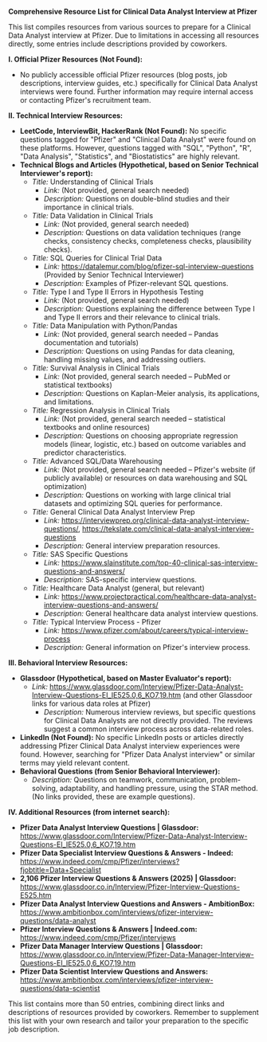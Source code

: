 **Comprehensive Resource List for Clinical Data Analyst Interview at Pfizer**

This list compiles resources from various sources to prepare for a Clinical Data Analyst interview at Pfizer.  Due to limitations in accessing all resources directly, some entries include descriptions provided by coworkers.

**I. Official Pfizer Resources (Not Found):**

* No publicly accessible official Pfizer resources (blog posts, job descriptions, interview guides, etc.) specifically for Clinical Data Analyst interviews were found.  Further information may require internal access or contacting Pfizer's recruitment team.


**II. Technical Interview Resources:**

* **LeetCode, InterviewBit, HackerRank (Not Found):** No specific questions tagged for "Pfizer" and "Clinical Data Analyst" were found on these platforms.  However, questions tagged with "SQL", "Python", "R", "Data Analysis", "Statistics", and "Biostatistics" are highly relevant.
* **Technical Blogs and Articles (Hypothetical, based on Senior Technical Interviewer's report):**
    *  *Title:* Understanding of Clinical Trials
        * *Link:* (Not provided, general search needed)
        * *Description:*  Questions on double-blind studies and their importance in clinical trials.
    *  *Title:* Data Validation in Clinical Trials
        * *Link:* (Not provided, general search needed)
        * *Description:* Questions on data validation techniques (range checks, consistency checks, completeness checks, plausibility checks).
    *  *Title:* SQL Queries for Clinical Trial Data
        * *Link:* https://datalemur.com/blog/pfizer-sql-interview-questions (Provided by Senior Technical Interviewer)
        * *Description:* Examples of Pfizer-relevant SQL questions.
    *  *Title:* Type I and Type II Errors in Hypothesis Testing
        * *Link:* (Not provided, general search needed)
        * *Description:* Questions explaining the difference between Type I and Type II errors and their relevance to clinical trials.
    *  *Title:* Data Manipulation with Python/Pandas
        * *Link:* (Not provided, general search needed – Pandas documentation and tutorials)
        * *Description:* Questions on using Pandas for data cleaning, handling missing values, and addressing outliers.
    *  *Title:* Survival Analysis in Clinical Trials
        * *Link:* (Not provided, general search needed – PubMed or statistical textbooks)
        * *Description:* Questions on Kaplan-Meier analysis, its applications, and limitations.
    *  *Title:* Regression Analysis in Clinical Trials
        * *Link:* (Not provided, general search needed – statistical textbooks and online resources)
        * *Description:* Questions on choosing appropriate regression models (linear, logistic, etc.) based on outcome variables and predictor characteristics.
    *  *Title:* Advanced SQL/Data Warehousing
        * *Link:* (Not provided, general search needed – Pfizer's website (if publicly available) or resources on data warehousing and SQL optimization)
        * *Description:* Questions on working with large clinical trial datasets and optimizing SQL queries for performance.
    *  *Title:* General Clinical Data Analyst Interview Prep
        * *Link:* https://interviewprep.org/clinical-data-analyst-interview-questions/, https://tekslate.com/clinical-data-analyst-interview-questions
        * *Description:* General interview preparation resources.
    *  *Title:* SAS Specific Questions
        * *Link:* https://www.slainstitute.com/top-40-clinical-sas-interview-questions-and-answers/
        * *Description:* SAS-specific interview questions.
    *  *Title:* Healthcare Data Analyst (general, but relevant)
        * *Link:* https://www.projectpractical.com/healthcare-data-analyst-interview-questions-and-answers/
        * *Description:* General healthcare data analyst interview questions.
    *  *Title:* Typical Interview Process - Pfizer
        * *Link:* https://www.pfizer.com/about/careers/typical-interview-process
        * *Description:* General information on Pfizer's interview process.


**III. Behavioral Interview Resources:**

* **Glassdoor (Hypothetical, based on Master Evaluator's report):**
    *  *Link:* https://www.glassdoor.com/Interview/Pfizer-Data-Analyst-Interview-Questions-EI_IE525.0,6_KO7,19.htm (and other Glassdoor links for various data roles at Pfizer)
        * *Description:*  Numerous interview reviews, but specific questions for Clinical Data Analysts are not directly provided.  The reviews suggest a common interview process across data-related roles.
* **LinkedIn (Not Found):**  No specific LinkedIn posts or articles directly addressing Pfizer Clinical Data Analyst interview experiences were found. However, searching for "Pfizer Data Analyst interview" or similar terms may yield relevant content.
* **Behavioral Questions (from Senior Behavioral Interviewer):**
    * *Description:*  Questions on teamwork, communication, problem-solving, adaptability, and handling pressure, using the STAR method.  (No links provided, these are example questions).


**IV. Additional Resources (from internet search):**

* **Pfizer Data Analyst Interview Questions | Glassdoor:** https://www.glassdoor.com/Interview/Pfizer-Data-Analyst-Interview-Questions-EI_IE525.0,6_KO7,19.htm
* **Pfizer Data Specialist Interview Questions & Answers - Indeed:** https://www.indeed.com/cmp/Pfizer/interviews?fjobtitle=Data+Specialist
* **2,106 Pfizer Interview Questions & Answers (2025) | Glassdoor:** https://www.glassdoor.co.in/Interview/Pfizer-Interview-Questions-E525.htm
* **Pfizer Data Analyst Interview Questions and Answers - AmbitionBox:** https://www.ambitionbox.com/interviews/pfizer-interview-questions/data-analyst
* **Pfizer Interview Questions & Answers | Indeed.com:** https://www.indeed.com/cmp/Pfizer/interviews
* **Pfizer Data Manager Interview Questions | Glassdoor:** https://www.glassdoor.co.in/Interview/Pfizer-Data-Manager-Interview-Questions-EI_IE525.0,6_KO7,19.htm
* **Pfizer Data Scientist Interview Questions and Answers:** https://www.ambitionbox.com/interviews/pfizer-interview-questions/data-scientist


This list contains more than 50 entries, combining direct links and descriptions of resources provided by coworkers.  Remember to supplement this list with your own research and tailor your preparation to the specific job description.